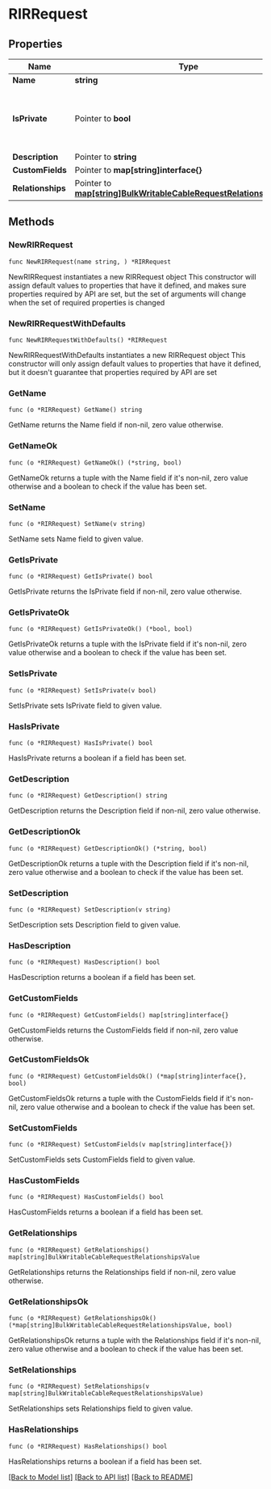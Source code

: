 # RIRRequest

## Properties

Name | Type | Description | Notes
------------ | ------------- | ------------- | -------------
**Name** | **string** |  | 
**IsPrivate** | Pointer to **bool** | IP space managed by this RIR is considered private | [optional] 
**Description** | Pointer to **string** |  | [optional] 
**CustomFields** | Pointer to **map[string]interface{}** |  | [optional] 
**Relationships** | Pointer to [**map[string]BulkWritableCableRequestRelationshipsValue**](BulkWritableCableRequestRelationshipsValue.md) |  | [optional] 

## Methods

### NewRIRRequest

`func NewRIRRequest(name string, ) *RIRRequest`

NewRIRRequest instantiates a new RIRRequest object
This constructor will assign default values to properties that have it defined,
and makes sure properties required by API are set, but the set of arguments
will change when the set of required properties is changed

### NewRIRRequestWithDefaults

`func NewRIRRequestWithDefaults() *RIRRequest`

NewRIRRequestWithDefaults instantiates a new RIRRequest object
This constructor will only assign default values to properties that have it defined,
but it doesn't guarantee that properties required by API are set

### GetName

`func (o *RIRRequest) GetName() string`

GetName returns the Name field if non-nil, zero value otherwise.

### GetNameOk

`func (o *RIRRequest) GetNameOk() (*string, bool)`

GetNameOk returns a tuple with the Name field if it's non-nil, zero value otherwise
and a boolean to check if the value has been set.

### SetName

`func (o *RIRRequest) SetName(v string)`

SetName sets Name field to given value.


### GetIsPrivate

`func (o *RIRRequest) GetIsPrivate() bool`

GetIsPrivate returns the IsPrivate field if non-nil, zero value otherwise.

### GetIsPrivateOk

`func (o *RIRRequest) GetIsPrivateOk() (*bool, bool)`

GetIsPrivateOk returns a tuple with the IsPrivate field if it's non-nil, zero value otherwise
and a boolean to check if the value has been set.

### SetIsPrivate

`func (o *RIRRequest) SetIsPrivate(v bool)`

SetIsPrivate sets IsPrivate field to given value.

### HasIsPrivate

`func (o *RIRRequest) HasIsPrivate() bool`

HasIsPrivate returns a boolean if a field has been set.

### GetDescription

`func (o *RIRRequest) GetDescription() string`

GetDescription returns the Description field if non-nil, zero value otherwise.

### GetDescriptionOk

`func (o *RIRRequest) GetDescriptionOk() (*string, bool)`

GetDescriptionOk returns a tuple with the Description field if it's non-nil, zero value otherwise
and a boolean to check if the value has been set.

### SetDescription

`func (o *RIRRequest) SetDescription(v string)`

SetDescription sets Description field to given value.

### HasDescription

`func (o *RIRRequest) HasDescription() bool`

HasDescription returns a boolean if a field has been set.

### GetCustomFields

`func (o *RIRRequest) GetCustomFields() map[string]interface{}`

GetCustomFields returns the CustomFields field if non-nil, zero value otherwise.

### GetCustomFieldsOk

`func (o *RIRRequest) GetCustomFieldsOk() (*map[string]interface{}, bool)`

GetCustomFieldsOk returns a tuple with the CustomFields field if it's non-nil, zero value otherwise
and a boolean to check if the value has been set.

### SetCustomFields

`func (o *RIRRequest) SetCustomFields(v map[string]interface{})`

SetCustomFields sets CustomFields field to given value.

### HasCustomFields

`func (o *RIRRequest) HasCustomFields() bool`

HasCustomFields returns a boolean if a field has been set.

### GetRelationships

`func (o *RIRRequest) GetRelationships() map[string]BulkWritableCableRequestRelationshipsValue`

GetRelationships returns the Relationships field if non-nil, zero value otherwise.

### GetRelationshipsOk

`func (o *RIRRequest) GetRelationshipsOk() (*map[string]BulkWritableCableRequestRelationshipsValue, bool)`

GetRelationshipsOk returns a tuple with the Relationships field if it's non-nil, zero value otherwise
and a boolean to check if the value has been set.

### SetRelationships

`func (o *RIRRequest) SetRelationships(v map[string]BulkWritableCableRequestRelationshipsValue)`

SetRelationships sets Relationships field to given value.

### HasRelationships

`func (o *RIRRequest) HasRelationships() bool`

HasRelationships returns a boolean if a field has been set.


[[Back to Model list]](../README.md#documentation-for-models) [[Back to API list]](../README.md#documentation-for-api-endpoints) [[Back to README]](../README.md)


